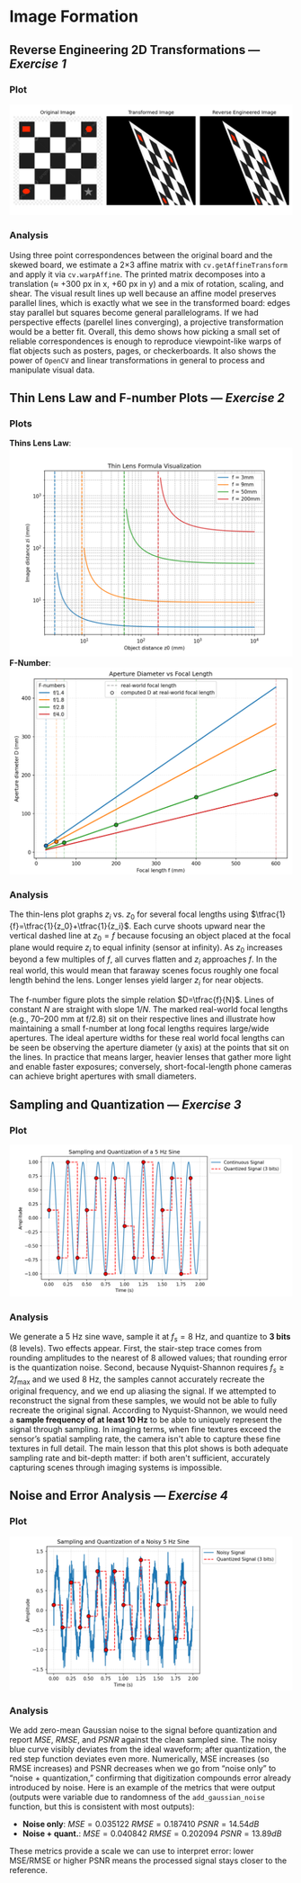 ﻿# Image Formation

## Reverse Engineering 2D Transformations &mdash; _Exercise 1_
### Plot
![Reverse Engineered Geometric Transform](images/plots/reverse_engineered_transform.png)
### Analysis
Using three point correspondences between the original board and the skewed board, we estimate a 2×3 affine matrix with `cv.getAffineTransform` and apply it via `cv.warpAffine`. The printed matrix decomposes into a translation (≈ +300 px in x, +60 px in y) and a mix of rotation, scaling, and shear. The visual result lines up well because an affine model preserves parallel lines, which is exactly what we see in the transformed board: edges stay parallel but squares become general parallelograms. If we had perspective effects (parellel lines converging), a projective transformation would be a better fit. Overall, this demo shows how picking a small set of reliable correspondences is enough to reproduce viewpoint-like warps of flat objects such as posters, pages, or checkerboards. It also shows the power of `OpenCV` and linear transformations in general to process and manipulate visual data.

## Thin Lens Law and F-number Plots &mdash; _Exercise 2_
### Plots
**Thins Lens Law**:
![Thin Lens Law](images/plots/thin_lens_plot.png)
**F-Number**:
![F-Number](images/plots/f_number_plot.png)
### Analysis
The thin-lens plot graphs $z_i$ vs. $z_0$ for several focal lengths using $\tfrac{1}{f}=\tfrac{1}{z_0}+\tfrac{1}{z_i}$. Each curve shoots upward near the vertical dashed line at $z_0=f$ because focusing an object placed at the focal plane would require $z_i$ to equal infinity (sensor at infinity). As $z_0$ increases beyond a few multiples of $f$, all curves flatten and $z_i$ approaches $f$. In the real world, this would mean that faraway scenes focus roughly one focal length behind the lens. Longer lenses yield larger $z_i$ for near objects.

The f-number figure plots the simple relation $D=\tfrac{f}{N}$. Lines of constant $N$ are straight with slope $1/N$. The marked real-world focal lengths (e.g., 70–200 mm at f/2.8) sit on their respective lines and illustrate how maintaining a small f-number at long focal lengths requires large/wide apertures. The ideal aperture widths for these real world focal lengths can be seen be observing the aperture diameter (y axis) at the points that sit on the lines. In practice that means larger, heavier lenses that gather more light and enable faster exposures; conversely, short-focal-length phone cameras can achieve bright apertures with small diameters.


## Sampling and Quantization &mdash; _Exercise 3_
### Plot
![Sampling and Quantization Plot](images/plots/sampling_quantization_plot.png)
### Analysis
We generate a 5 Hz sine wave, sample it at $f_s=8$ Hz, and quantize to **3 bits** (8 levels). Two effects appear. First, the stair-step trace comes from rounding amplitudes to the nearest of 8 allowed values; that rounding error is the quantization noise. Second, because Nyquist-Shannon requires $f_s \ge 2 f_{\max}$ and we used 8 Hz, the samples cannot accurately recreate the original frequency, and we end up aliasing the signal. If we attempted to reconstruct the signal from these samples, we would not be able to fully recreate the original signal. According to Nyquist-Shannon, we would need a **sample frequency of at least 10 Hz** to be able to uniquely represent the signal through sampling. In imaging terms, when fine textures exceed the sensor’s spatial sampling rate, the camera isn't able to capture these fine textures in full detail. The main lesson that this plot shows is both adequate sampling rate and bit-depth matter: if both aren't sufficient, accurately capturing scenes through imaging systems is impossible.

## Noise and Error Analysis &mdash; _Exercise 4_
### Plot
![Noise and Error Plot](images/plots/error_noise_plot.png)
### Analysis
We add zero-mean Gaussian noise to the signal before quantization and report $MSE$, $RMSE$, and $PSNR$ against the clean sampled sine. The noisy blue curve visibly deviates from the ideal waveform; after quantization, the red step function deviates even more. Numerically, MSE increases (so RMSE increases) and PSNR decreases when we go from “noise only” to “noise + quantization,” confirming that digitization compounds error already introduced by noise. Here is an example of the metrics that were output (outputs were variable due to randomness of the `add_gaussian_noise` function, but this is consistent with most outputs):
* **Noise only**:      $MSE=0.035122$  $RMSE=0.187410$  $PSNR=14.54 dB$
* **Noise + quant.**:  $MSE=0.040842$  $RMSE=0.202094$  $PSNR=13.89 dB$

These metrics provide a scale we can use to interpret error: lower MSE/RMSE or higher PSNR means the processed signal stays closer to the reference.